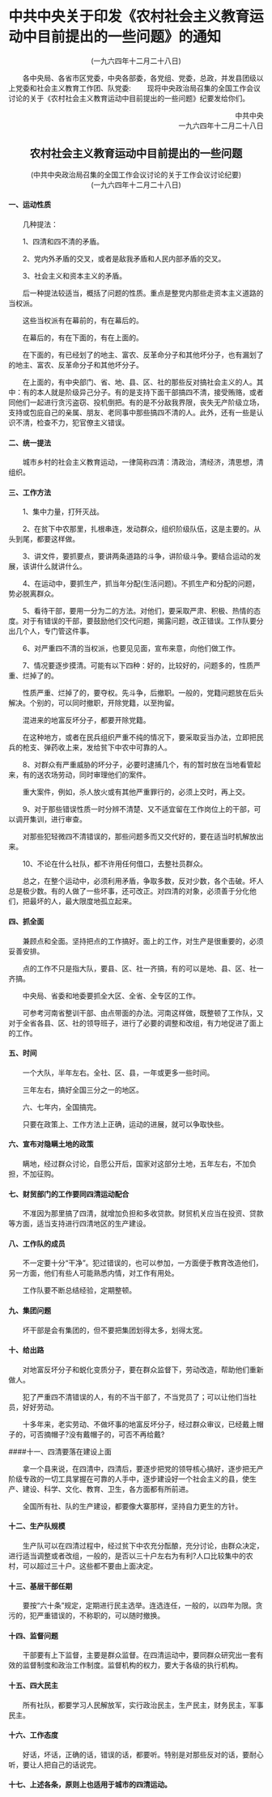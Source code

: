  # 中共中央关于印发《农村社会主义教育运动中目前提出的一些问题》的通知
 <center>(一九六四年十二月二十八日)</center>

&emsp;&emsp;各中央局、各省市区党委，中央各部委，各党组、党委，总政，并发县团级以上党委和社会主义教育工作团、队党委:
&emsp;&emsp;现将中央政治局召集的全国工作会议讨论的关于《农村社会主义教育运动中目前提出的一些问题》纪要发给你们。
<p align="right">中共中央<br>一九六四年十二月二十八日</p>


## <center>农村社会主义教育运动中目前提出的一些问题</center>

<center>(中共中央政治局召集的全国工作会议讨论的关于工作会议讨论纪要)<br>(一九六四年十二月二十八日)</center>

#### 一、运动性质

&emsp;&emsp;几种提法：

&emsp;&emsp;1、四清和四不清的矛盾。

&emsp;&emsp;2、党内外矛盾的交叉，或者是敌我矛盾和人民内部矛盾的交叉。

&emsp;&emsp;3、社会主义和资本主义的矛盾。

&emsp;&emsp;后一种提法较适当，概括了问题的性质。重点是整党内那些走资本主义道路的当权派。

&emsp;&emsp;这些当权派有在幕前的，有在幕后的。

&emsp;&emsp;在幕后的，有在下面的，有在上面的。

&emsp;&emsp;在下面的，有已经划了的地主、富农、反革命分子和其他坏分子，也有漏划了的地主、富农、反革命分子和其他坏分子。

&emsp;&emsp;在上面的，有中央部门、省、地、县、区、社的那些反对搞社会主义的人。其中：有的本人就是阶级异己分子。有的是支持下面干部搞四不清，接受贿赂，或者同他们一起进行贪污盗窃、投机倒把。有的是不分敌我界限，丧失无产阶级立场，支持或包庇自己的亲属、朋友、老同事中那些搞四不清的人。此外，还有一些是认识不清，检查不力，犯官僚主义错误。

#### 二、统一提法

&emsp;&emsp;城市乡村的社会主义教育运动，一律简称四清：清政治，清经济，清思想，清组织。

#### 三、工作方法

&emsp;&emsp;1、集中力量，打歼灭战。

&emsp;&emsp;2、在贫下中农那里，扎根串连，发动群众，组织阶级队伍，这是主要的。从头到尾，都要这样做。

&emsp;&emsp;3、讲文件，要抓要点，要讲两条道路的斗争，讲阶级斗争。要结合运动的发展，该讲什么就讲什么。

&emsp;&emsp;4、在运动中，要抓生产，抓当年分配(生活问题)。不抓生产和分配的问题，势必脱离群众。

&emsp;&emsp;5、看待干部，要用一分为二的方法。对他们，要采取严肃、积极、热情的态度。对于有错误的干部，要鼓励他们交代问题，揭露问题，改正错误。工作队要分出几个人，专门管这件事。

&emsp;&emsp;6、对严重四不清的当权派，也要见见面，宣布来意，向他们做工作。

&emsp;&emsp;7、情况要逐步摸清。可能有以下四种：好的，比较好的，问题多的，性质严重、烂掉了的。

&emsp;&emsp;性质严重、烂掉了的，要夺权。先斗争，后撤职。一般的，党籍问题放在后头解决。个别的，可以同时撤职，开除党籍，以至拘留。

&emsp;&emsp;混进来的地富反坏分子，都要开除党籍。

&emsp;&emsp;在这种地方，或者在民兵组织严重不纯的情况下，要采取妥当办法，立即把民兵的枪支、弹药收上来，发给贫下中农中可靠的人。

&emsp;&emsp;8、对群众有严重威胁的坏分子，必要时逮捕几个，有的暂时放在当地看管起来，有的送农场劳动，同时审理他们的案件。

&emsp;&emsp;重大案件，例如，杀人放火或有其他严重罪行的，必须上交时，再上交。

&emsp;&emsp;9、对于那些错误性质一时分辨不清楚、又不适宜留在工作岗位上的干部，可以调开集训，进行审查。

&emsp;&emsp;对那些犯轻微四不清错误的，那些问题多而又交代好的，要在适当时机解放出来。

&emsp;&emsp;10、不论在什么社队，都不许用任何借口，去整社员群众。

&emsp;&emsp;总之，在整个运动中，必须利用矛盾，争取多数，反对少数，各个击破。坏人总是极少数。有的人做了一些坏事，还可改正。对四清的对象，必须善于分化他们，把最坏的人，最大限度地孤立起来。
#### 四、抓全面

&emsp;&emsp;兼顾点和全面。坚持把点的工作搞好。面上的工作，对生产是很重要的，必须妥善安排。

&emsp;&emsp;点的工作不只是指大队，要县、区、社一齐搞，有的可以是地、县、区、社一齐搞。

&emsp;&emsp;中央局、省委和地委要抓全大区、全省、全专区的工作。

&emsp;&emsp;可参考河南省整训干部、由点带面的办法。河南这样做，既整顿了工作队，又对于全省各县、区、社的领导班子，进行了必要的调整和改组，有力地促进了面上的工作。

#### 五、时间

&emsp;&emsp;一个大队，半年左右。全社、区、县，一年或更多一些时间。

&emsp;&emsp;三年左右，搞好全国三分之一的地区。

&emsp;&emsp;六、七年内，全国搞完。

&emsp;&emsp;只要在政策上、工作方法上正确，运动的进展，就可以争取快些。

#### 六、宣布对隐瞒土地的政策

&emsp;&emsp;瞒地，经过群众讨论，自愿公开后，国家对这部分土地，五年左右，不加负担，不加征购。

#### 七、财贸部门的工作要同四清运动配合

&emsp;&emsp;不准因为那里搞了四清，就增加负担和多收贷款。财贸机关应当在投资、贷款等方面，适当支持进行四清地区的生产建设。

#### 八、工作队的成员

&emsp;&emsp;不一定要十分“干净”。犯过错误的，也可以参加，一方面便于教育改造他们，另一方面，他们有些人可能熟悉内情，对工作有用处。

&emsp;&emsp;工作队要不断总结经验，定期整顿。

#### 九、集团问题

&emsp;&emsp;坏干部是会有集团的，但不要把集团划得太多，划得太宽。

#### 十、给出路

&emsp;&emsp;对地富反坏分子和蜕化变质分子，要在群众监督下，劳动改造，帮助他们重新做人。

&emsp;&emsp;犯了严重四不清错误的人，有的不当干部了，不当党员了；可以让他们当社员，好好劳动。

&emsp;&emsp;十多年来，老实劳动、不做坏事的地富反坏分子，经过群众审议，已经戴上帽子的，可否摘帽子?没有戴帽子的，可否不再给戴?

####十一、四清要落在建设上面

&emsp;&emsp;拿一个县来说，在四清中，四清后，要逐步把党的领导核心搞好，逐步把无产阶级专政的一切工具掌握在可靠的人手中，逐步建设好一个社会主义的县，使生产、建设、科学、文化、教育、卫生，各方面都有所前进。

&emsp;&emsp;全国所有社、队的生产建设，都要像大寨那样，坚持自力更生的方针。

#### 十二、生产队规模

&emsp;&emsp;生产队可以在四清过程中，经过贫下中农充分酝酿，充分讨论，由群众决定，进行适当调整或者改组，一般的，是否以三十户左右为有利?人口比较集中的农村，可以超过三十户。这些都不要由上面决定。

#### 十三、基层干部任期

&emsp;&emsp;要按“六十条”规定，定期进行民主选举。连选连任，一般的，以四年为限。贪污的，犯严重错误的，不称职的，可以随时撤换。

#### 十四、监督问题

&emsp;&emsp;干部要有上下监督，主要是群众监督。在四清运动中，要同群众研究出一套有效的监督制度和政治工作制度。监督机构的权力，要大于各级的执行机构。

#### 十五、四大民主

&emsp;&emsp;所有社队，都要学习人民解放军，实行政治民主，生产民主，财务民主，军事民主。

#### 十六、工作态度

&emsp;&emsp;好话，坏话，正确的话，错误的话，都要听。特别是对那些反对的话，要耐心听，要让人把自己的话说完。

#### 十七、上述各条，原则上也适用于城市的四清运动。

